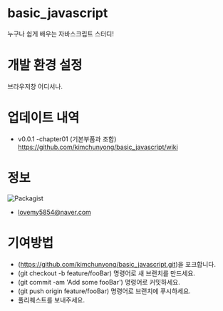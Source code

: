 # basic_javascript
누구나 쉽게 배우는 자바스크립트 스터디!

# 개발 환경 설정
브라우저창 어디서나.

# 업데이트 내역
- v0.0.1
 -chapter01 (기본부품과 조합) https://github.com/kimchunyong/basic_javascript/wiki

# 정보

![Packagist](https://img.shields.io/packagist/l/doctrine/orm.svg)


 - lovemy5854@naver.com

# 기여방법
- (https://github.com/kimchunyong/basic_javascript.git)을 포크합니다.
- (git checkout -b feature/fooBar) 명령어로 새 브랜치를 만드세요.
- (git commit -am 'Add some fooBar') 명령어로 커밋하세요.
- (git push origin feature/fooBar) 명령어로 브랜치에 푸시하세요. 
- 풀리퀘스트를 보내주세요.
